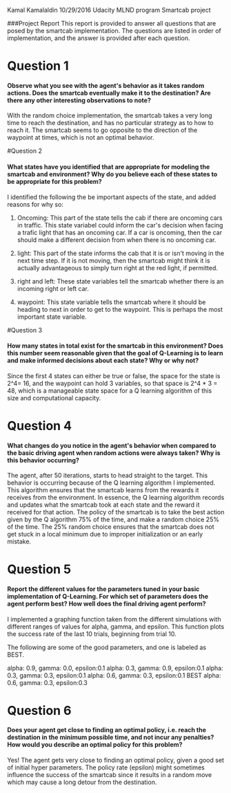 Kamal Kamalaldin
10/29/2016
Udacity MLND program
Smartcab project

###Project Report
This report is provided to answer all questions that are posed by the smartcab implementation. The questions are listed in order of implementation, and the answer is provided after each question.

# Question 1
#### Observe what you see with the agent's behavior as it takes random actions. Does the smartcab eventually make it to the destination? Are there any other interesting observations to note?
With the random choice implementation, the smartcab takes a very long time to reach the destination, and has no particular strategy as to how to reach it. The smartcab seems to go opposite to the direction of the waypoint at times, which is not an optimal behavior.

#Question 2
#### What states have you identified that are appropriate for modeling the smartcab and environment? Why do you believe each of these states to be appropriate for this problem?
I identified the following the be important aspects of the state, and added reasons for why so:
1. Oncoming: This part of the state tells the cab if there are oncoming cars in traffic. This state variabel could inform the car's decision when facing a trafic light that has an oncoming car. If a car is oncoming, then the car should make a different decision from when there is no oncoming car.

2. light: This part of the state informs the cab that it is or isn't moving in the next time step. If it is not moving, then the smartcab might think it is actually advantageous to simply turn right at the red light, if permitted.

3. right and left: These state variables tell the smartcab whether there is an incoming right or left car.

4. waypoint: This state variable tells the smartcab where it should be heading to next in order to get to the waypoint. This is perhaps the most important state variable.

#Question 3
####  How many states in total exist for the smartcab in this environment? Does this number seem reasonable given that the goal of Q-Learning is to learn and make informed decisions about each state? Why or why not?

Since the first 4 states can either be true or false, the space for the state is 2^4= 16, and the waypoint can hold 3 variables, so that space is 2^4 * 3 = 48, which is a manageable state space for a Q learning algorithm of this size and computational capacity.


# Question 4
#### What changes do you notice in the agent's behavior when compared to the basic driving agent when random actions were always taken? Why is this behavior occurring?

The agent, after 50 iterations, starts to head straight to the target. This behavior is occurring because of the Q learning algorithm I implemented. This algorithm ensures that the smartcab learns from the rewards it receives from the environment. In essence, the Q learning algorithm records and updates what the smartcab took at each state and the reward it received for that action. The policy of the smartcab is to take the best action given by the Q algorithm 75% of the time, and make a random choice 25% of the time. The 25% random choice ensures that the smartcab does not get stuck in a local minimum due to improper initialization or an early mistake.  

# Question 5
#### Report the different values for the parameters tuned in your basic implementation of Q-Learning. For which set of parameters does the agent perform best? How well does the final driving agent perform?

I implemented a graphing function taken from the different simulations with different ranges of values for alpha, gamma, and epsilon. This function plots the success rate of the last 10 trials, beginning from trial 10.

The following are some of the good parameters, and one is labeled as BEST.

alpha: 0.9, gamma: 0.0, epsilon:0.1
alpha: 0.3, gamma: 0.9, epsilon:0.1
alpha: 0.3, gamma: 0.3, epsilon:0.1
alpha: 0.6, gamma: 0.3, epsilon:0.1 BEST
alpha: 0.6, gamma: 0.3, epsilon:0.3


# Question 6
#### Does your agent get close to finding an optimal policy, i.e. reach the destination in the minimum possible time, and not incur any penalties? How would you describe an optimal policy for this problem?

Yes! The agent gets very close to finding an optimal policy, given a good set of initial hyper parameters. The policy rate (epsilon) might sometimes influence the success of the smartcab since it results in a random move which may cause a long detour from the destination.